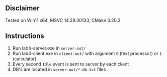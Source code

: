 ## Disclaimer

Tested on Win11 x64, MSVC 14.29.30133, CMake 3.20.2

## Instructions

1. Run lab4-server.exe in `server-out/`
2. Run lab4-client.exe in `client-out/` with argument `0` (text processor) or `1` (calculator)
3. Every second `Idle` event is sent to server by each client
4. DB's are located in `server-out/*-db.txt` files